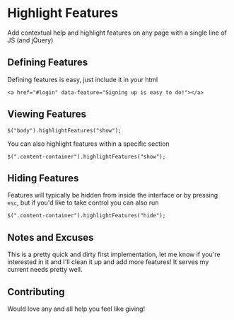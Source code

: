 # Highlight Features
Add contextual help and highlight features on any page with a single line of JS (and jQuery)

## Defining Features
Defining features is easy, just include it in your html

```
<a href="#login" data-feature="Signing up is easy to do!"></a>
```

## Viewing Features
```
$("body").highlightFeatures("show");
```
You can also highlight features within a specific section
```
$(".content-container").highlightFeatures("show");
```

## Hiding Features
Features will typically be hidden from inside the interface or by pressing `esc`, but if you'd like to take control you can also run
```
$(".content-container").highlightFeatures("hide");
```

## Notes and Excuses
This is a pretty quick and dirty first implementation, let me know if you're interested in it and I'll clean it up and add more features!  It serves my current needs pretty well.

## Contributing
Would love any and all help you feel like giving!